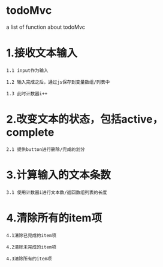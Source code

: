 # todoMvc
a list of function about todoMvc


# 1.接收文本输入

    1.1 input作为输入

    1.2 输入完成之后，通过js保存到变量数组/列表中

    1.3 此时计数器i++

# 2.改变文本的状态，包括active，complete

    2.1 提供button进行删除/完成的划分

# 3.计算输入的文本条数

    3.1 使用计数器i进行文本数/返回数组列表的长度

# 4.清除所有的item项

    4.1清除已完成的item项

    4.2清除未完成的item项

    4.3清除所有的item项

